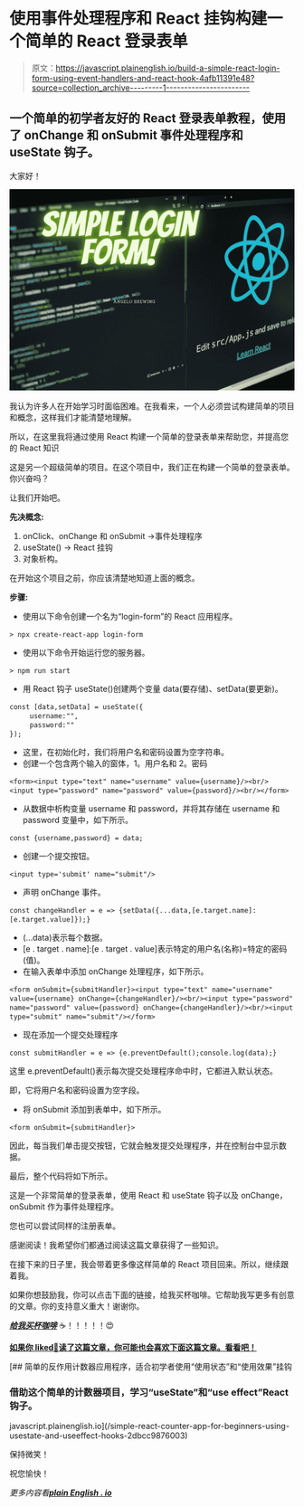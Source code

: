 # 使用事件处理程序和 React 挂钩构建一个简单的 React 登录表单

> 原文：<https://javascript.plainenglish.io/build-a-simple-react-login-form-using-event-handlers-and-react-hook-4afb11391e48?source=collection_archive---------1----------------------->

## 一个简单的初学者友好的 React 登录表单教程，使用了 onChange 和 onSubmit 事件处理程序和 useState 钩子。

大家好！

![](img/b217d36a5e55a6d3d42a5ffed4828e1b.png)

我认为许多人在开始学习时面临困难。在我看来，一个人必须尝试构建简单的项目和概念，这样我们才能清楚地理解。

所以，在这里我将通过使用 React 构建一个简单的登录表单来帮助您，并提高您的 React 知识

这是另一个超级简单的项目。在这个项目中，我们正在构建一个简单的登录表单。你兴奋吗？

让我们开始吧。

**先决概念:**

1.  onClick、onChange 和 onSubmit ->事件处理程序
2.  useState() -> React 挂钩
3.  对象析构。

在开始这个项目之前，你应该清楚地知道上面的概念。

**步骤:**

*   使用以下命令创建一个名为“login-form”的 React 应用程序。

```
> npx create-react-app login-form
```

*   使用以下命令开始运行您的服务器。

```
> npm run start
```

*   用 React 钩子 useState()创建两个变量 data(要存储)、setData(要更新)。

```
const [data,setData] = useState({
     username:"",
     password:""
});
```

*   这里，在初始化时，我们将用户名和密码设置为空字符串。
*   创建一个包含两个输入的窗体，1。用户名和 2。密码

```
<form><input type="text" name="username" value={username}/><br/>
<input type="password" name="password" value={password}/><br/></form>
```

*   从数据中析构变量 username 和 password，并将其存储在 username 和 password 变量中，如下所示。

```
const {username,password} = data;
```

*   创建一个提交按钮。

```
<input type='submit' name="submit"/>
```

*   声明 onChange 事件。

```
const changeHandler = e => {setData({...data,[e.target.name]:[e.target.value]});}
```

*   (…data)表示每个数据。
*   [e . target . name]:[e . target . value]表示特定的用户名(名称)=特定的密码(值)。
*   在输入表单中添加 onChange 处理程序，如下所示。

```
<form onSubmit={submitHandler}><input type="text" name="username" value={username} onChange={changeHandler}/><br/><input type="password" name="password" value={password} onChange={changeHandler}/><br/><input type="submit" name="submit"/></form>
```

*   现在添加一个提交处理程序

```
const submitHandler = e => {e.preventDefault();console.log(data);}
```

这里 e.preventDefault()表示每次提交处理程序命中时，它都进入默认状态。

即，它将用户名和密码设置为空字段。

*   将 onSubmit 添加到表单中，如下所示。

```
<form onSubmit={submitHandler}>
```

因此，每当我们单击提交按钮，它就会触发提交处理程序，并在控制台中显示数据。

最后，整个代码将如下所示。

这是一个非常简单的登录表单，使用 React 和 useState 钩子以及 onChange，onSubmit 作为事件处理程序。

您也可以尝试同样的注册表单。

感谢阅读！我希望你们都通过阅读这篇文章获得了一些知识。

在接下来的日子里，我会带着更多像这样简单的 React 项目回来。所以，继续跟着我。

如果你想鼓励我，你可以点击下面的链接，给我买杯咖啡。它帮助我写更多有创意的文章。你的支持意义重大！谢谢你。

[***给我买杯咖啡***](https://ko-fi.com/hemanthraju) ☕️！！！！！😍

[**如果你 liked🧡读了这篇文章，你可能也会喜欢下面这篇文章。看看吧！**](http://cool)

[](/simple-react-counter-app-for-beginners-using-usestate-and-useeffect-hooks-2dbcc9876003) [## 简单的反作用计数器应用程序，适合初学者使用“使用状态”和“使用效果”挂钩

### 借助这个简单的计数器项目，学习“useState”和“use effect”React 钩子。

javascript.plainenglish.io](/simple-react-counter-app-for-beginners-using-usestate-and-useeffect-hooks-2dbcc9876003) 

保持微笑！

祝您愉快！

*更多内容看*[***plain English . io***](http://plainenglish.io/)